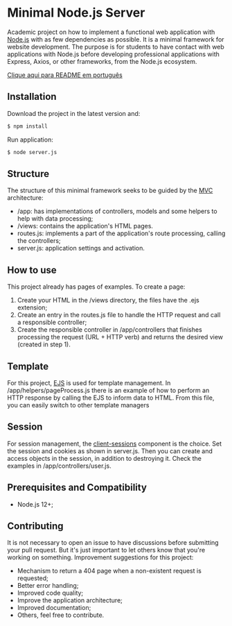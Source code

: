 
# Minimal Node.js Server

Academic project on how to implement a functional web application with [Node.js](https://nodejs.org/) with as few dependencies as possible. It is a minimal framework for website development. The purpose is for students to have contact with web applications with Node.js before developing professional applications with Express, Axios, or other frameworks, from the Node.js ecosystem.

[Clique aqui para README em português](README.md)


## Installation
Download the project in the latest version and:
```bash
$ npm install
```

Run application:
```bash
$ node server.js
```



## Structure
The structure of this minimal framework seeks to be guided by the [MVC](https://pt.wikipedia.org/wiki/MVC) architecture:

- /app: has implementations of controllers, models and some helpers to help with data processing;
- /views: contains the application's HTML pages.
- routes.js: implements a part of the application's route processing, calling the controllers;
- server.js: application settings and activation.



## How to use
This project already has pages of examples. To create a page:

1. Create your HTML in the /views directory, the files have the .ejs extension;
2. Create an entry in the routes.js file to handle the HTTP request and call a responsible controller;
3. Create the responsible controller in /app/controllers that finishes processing the request (URL + HTTP verb) and returns the desired view (created in step 1). 



## Template

For this project, [EJS](https://ejs.co/) is used for template management. In /app/helpers/pageProcess.js there is an example of how to perform an HTTP response by calling the EJS to inform data to HTML. From this file, you can easily switch to other template managers


## Session

For session management, the [client-sessions](https://github.com/mozilla/node-client-sessions) component is the choice. Set the session and cookies as shown in server.js. Then you can create and access objects in the session, in addition to destroying it. Check the examples in /app/controllers/user.js.


## Prerequisites and Compatibility
- Node.js 12+;


## Contributing

It is not necessary to open an issue to have discussions before submitting your pull request. But it's just important to let others know that you're working on something. Improvement suggestions for this project:

- Mechanism to return a 404 page when a non-existent request is requested;
- Better error handling;
- Improved code quality;
- Improve the application architecture;
- Improved documentation;
- Others, feel free to contribute.
